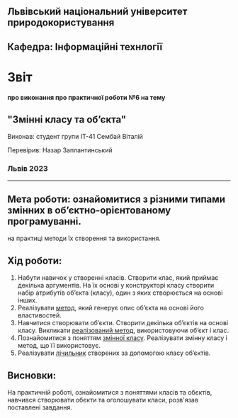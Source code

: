 ## Львівський національний університет природокористування

## Кафедра: Інформаційні технлогії


# Звіт
#### про виконання про практичної роботи №6 на тему 

## "Змінні класу та об’єкта"

Виконав: студент групи ІТ-41 Сембай Віталій

Перевірив: Назар Заплантинський


### Львів 2023
-------------------------------------------------------------
## Мета роботи: ознайомитися з різними типами змінних в об’єктно-орієнтованому програмуванні.
на практиці методи їх створення та використання.
## Хід роботи:
1. Набути навичок у створенні класів. Створити клас, який приймає
декілька аргументів. На їх основі у конструкторі класу створити набір
атрибутів об’єкта (класу), один з яких створюється на основі інших.
2. Реалізувати [метод][def], який генерує опис об’єкта на основі його
властивостей.
3. Навчитися створювати об’єкти. Створити декілька об’єктів на основі
класу. Викликати [реалізований метод](/script_реалізований%20метод.py), використовуючи об’єкт і клас.
4. Познайомитися з поняттям [змінної класу](/script_змінна%20класу.py). Реалізувати змінну класу і
метод, що її використовує.
5. Реалізувати [лічильник](/script_реалізувати%20лічильник.py) створених за допомогою класу об’єктів.


## Висновки:
 На практичній роботі, ознайомитися з поняттями класів та обєктів, навчився створювати обєкти та оголошувати класи, розв'язав поставлені завдання.

[def]: /script_опис%20кода.py